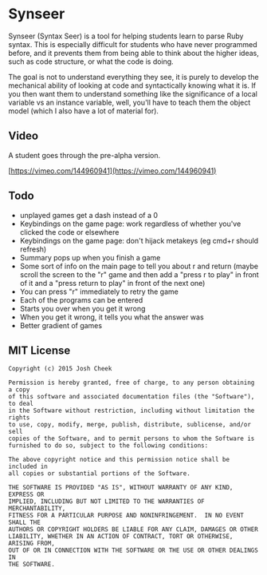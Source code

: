 # Synseer

Synseer (Syntax Seer) is a tool for helping students learn to parse Ruby syntax.
This is especially difficult for students who have never programmed before,
and it prevents them from being able to think about the higher ideas,
such as code structure, or what the code is doing.

The goal is not to understand everything they see,
it is purely to develop the mechanical ability of
looking at code and syntactically knowing what it is.
If you then want them to understand something like
the significance of a local variable vs an instance variable,
well, you'll have to teach them the object model
(which I also have a lot of material for).


## Video

A student goes through the pre-alpha version.

[https://vimeo.com/144960941](https://vimeo.com/144960941)


## Todo

* unplayed games get a dash instead of a 0
* Keybindings on the game page: work regardless of whether you've clicked the code or elsewhere
* Keybindings on the game page: don't hijack metakeys (eg cmd+r should refresh)
* Summary pops up when you finish a game
* Some sort of info on the main page to tell you about r and return (maybe scroll the screen to the "r" game and then add a "press r to play" in front of it and a "press return to play" in front of the next one)
* You can press "r" immediately to retry the game
* Each of the programs can be entered
* Starts you over when you get it wrong
* When you get it wrong, it tells you what the answer was
* Better gradient of games


## MIT License

```
Copyright (c) 2015 Josh Cheek

Permission is hereby granted, free of charge, to any person obtaining a copy
of this software and associated documentation files (the "Software"), to deal
in the Software without restriction, including without limitation the rights
to use, copy, modify, merge, publish, distribute, sublicense, and/or sell
copies of the Software, and to permit persons to whom the Software is
furnished to do so, subject to the following conditions:

The above copyright notice and this permission notice shall be included in
all copies or substantial portions of the Software.

THE SOFTWARE IS PROVIDED "AS IS", WITHOUT WARRANTY OF ANY KIND, EXPRESS OR
IMPLIED, INCLUDING BUT NOT LIMITED TO THE WARRANTIES OF MERCHANTABILITY,
FITNESS FOR A PARTICULAR PURPOSE AND NONINFRINGEMENT.  IN NO EVENT SHALL THE
AUTHORS OR COPYRIGHT HOLDERS BE LIABLE FOR ANY CLAIM, DAMAGES OR OTHER
LIABILITY, WHETHER IN AN ACTION OF CONTRACT, TORT OR OTHERWISE, ARISING FROM,
OUT OF OR IN CONNECTION WITH THE SOFTWARE OR THE USE OR OTHER DEALINGS IN
THE SOFTWARE.
```
